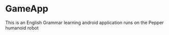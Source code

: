 # GameApp
This is an English Grammar learning android application runs on the Pepper humanoid robot 
